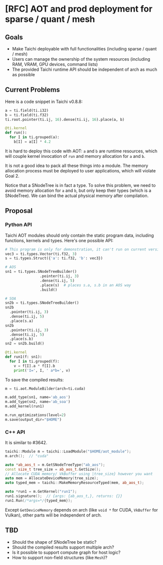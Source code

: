 # [RFC] AOT and prod deployment for sparse / quant / mesh

## Goals

- Make Taichi deployable with full functionalities (including sparse / quant / mesh)
- Users can manage the ownership of the system resources (including RAM, VRAM, GPU devices, command lists)
- The provided Taichi runtime API should be independent of arch as much as possible

## Current Problems

Here is a code snippet in Taichi v0.8.8:

```python
a = ti.field(ti.i32)
b = ti.field(ti.f32)
ti.root.pointer(ti.ij, 16).dense(ti.ij, 16).place(a, b)

@ti.kernel
def run():
  for I in ti.grouped(a):
    b[I] = a[I] * 4.2
```

It is hard to deploy this code with AOT: `a` and `b` are runtime resources, which will couple kernel invocation of `run` and memory allocation for `a` and `b`.

It is not a good idea to pack all these things into a module. The memory allocation process must be deployed to user applications, which will violate Goal 2.

Notice that a SNodeTree is in fact a type. To solve this problem, we need to avoid memory allocation for `a` and `b`, but only keep their types (which is a SNodeTree). We can bind the actual physical memory after compilation.

## Proposal

### Python API

Taichi AOT modules should only contain the static program data, including functions, kernels and types. Here's one possible API:

```python
# This program is only for demonstration, it can't run on current version
vec3 = ti.types.Vector(ti.f32, 3)
s = ti.types.Struct({'a': ti.f32, 'b': vec3})

# AOS
sn1 = ti.types.SNodeTreeBuilder()
                .pointer(ti.ij, 3)
                .dense(ti.ij, 5)
                .place(s)  # places s.a, s.b in an AOS way
                .build()

# SOA
sn2b = ti.types.SNodeTreeBuilder()
sn2b
  .pointer(ti.ij, 3)
  .dense(ti.ij, 5)
  .place(s.a)           
sn2b
  .pointer(ti.ij, 3)
  .dense(ti.ij, 5)
  .place(s.b)
sn2 = sn2b.build()

@ti.kernel
def run1(f: sn1):
  for I in ti.grouped(f):
    v = f[I].a * f[I].b
    print('I=', I, ' a*b=', v)
```

To save the compiled results:

```python
m = ti.aot.ModuleBilder(arch=ti.cuda)

m.add_type(sn1, name='ab_aos')
m.add_type(sn2, name='ab_soa')
m.add_kernel(run1)

m.run_optimizations(level=2)
m.save(output_dir="$HOME")
```

### C++ API

It is similar to #3642.

```c++
taichi::Module m = taichi::LoadModule("$HOME/aot_module");
m.arch();  // "cuda"

auto *ab_aos_t = m.GetSNodeTreeType("ab_aos");
const size_t tree_size = ab_aos_t.GetSize();
// Allocate CUDA memory/ VkBuffer using |tree_size} however you want
auto mem = AllocateDeviceMemory(tree_size);
auto typed_mem = taichi::MakeMemoryResourceTyped(mem, ab_aos_t);

auto *run1 = m.GetKernel("run1");
run1.signature();  // {args: {ab_aos_t,}, returns: {}}
run1.Run(/*args=*/{typed_mem});
```

Except `GetDeviceMemory` depends on arch (like `void *` for CUDA, `VkBuffer` for Vulkan), other parts will be independent of arch.

## TBD

- Should the shape of SNodeTree be static?
- Should the compiled results support multiple arch?
- Is it possible to support compute graph for host logic?
- How to support non-field structures (like `Mesh`)?